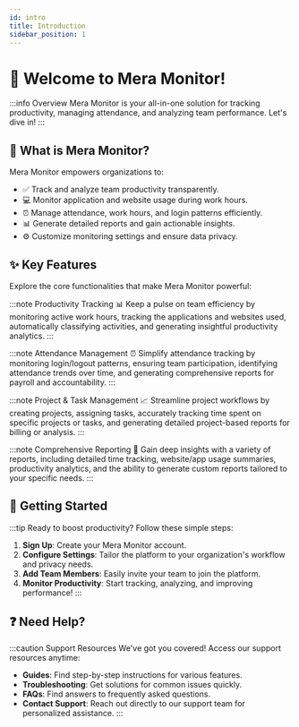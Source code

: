 ```yaml
---
id: intro
title: Introduction
sidebar_position: 1
---
```


# 👋 Welcome to Mera Monitor!

:::info Overview
Mera Monitor is your all-in-one solution for tracking productivity, managing attendance, and analyzing team performance. Let's dive in!
:::

## 🤔 What is Mera Monitor?

Mera Monitor empowers organizations to:

- ✅ Track and analyze team productivity transparently.
- 💻 Monitor application and website usage during work hours.
- ⏰ Manage attendance, work hours, and login patterns efficiently.
- 📊 Generate detailed reports and gain actionable insights.
- ⚙️ Customize monitoring settings and ensure data privacy.

## ✨ Key Features

Explore the core functionalities that make Mera Monitor powerful:

:::note Productivity Tracking 📊
Keep a pulse on team efficiency by monitoring active work hours, tracking the applications and websites used, automatically classifying activities, and generating insightful productivity analytics.
:::

:::note Attendance Management ⏰
Simplify attendance tracking by monitoring login/logout patterns, ensuring team participation, identifying attendance trends over time, and generating comprehensive reports for payroll and accountability.
:::

:::note Project & Task Management 📈
Streamline project workflows by creating projects, assigning tasks, accurately tracking time spent on specific projects or tasks, and generating detailed project-based reports for billing or analysis.
:::

:::note Comprehensive Reporting 📄
Gain deep insights with a variety of reports, including detailed time tracking, website/app usage summaries, productivity analytics, and the ability to generate custom reports tailored to your specific needs.
:::

## 🚀 Getting Started

:::tip Ready to boost productivity?
Follow these simple steps:

1.  **Sign Up**: Create your Mera Monitor account.
2.  **Configure Settings**: Tailor the platform to your organization's workflow and privacy needs.
3.  **Add Team Members**: Easily invite your team to join the platform.
4.  **Monitor Productivity**: Start tracking, analyzing, and improving performance!
:::

## ❓ Need Help?

:::caution Support Resources
We've got you covered! Access our support resources anytime:

-   **Guides**: Find step-by-step instructions for various features.
-   **Troubleshooting**: Get solutions for common issues quickly.
-   **FAQs**: Find answers to frequently asked questions.
-   **Contact Support**: Reach out directly to our support team for personalized assistance.
:::
